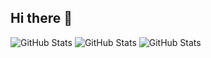 ## Hi there 👋

![GitHub Stats](https://github-readme-stats.vercel.app/api?username=andymsun&theme=dark&show_icons=true&hide_border=true&count_private=true)
![GitHub Stats](https://github-readme-stats.vercel.app/api/top-langs/?username=andymsun&theme=dark&show_icons=true&hide_border=true&layout=compact)
![GitHub Stats](https://streak-stats.demolab.com?user=andymsun&theme=dark&hide_border=true)

<!--
**andymsun/andymsun** is a ✨ _special_ ✨ repository because its `README.md` (this file) appears on your GitHub profile.

Here are some ideas to get you started:

- 🔭 I’m currently working on ...
- 🌱 I’m currently learning ...
- 👯 I’m looking to collaborate on ...
- 🤔 I’m looking for help with ...
- 💬 Ask me about ...
- 📫 How to reach me: ...
- 😄 Pronouns: ...
- ⚡ Fun fact: ...
-->
